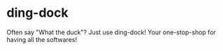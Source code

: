 # ding-dock
Often say "What the duck"? Just use ding-dock! Your one-stop-shop for having all the softwares!
